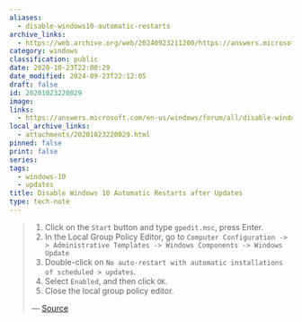 ```yaml
---
aliases:
  - disable-windows10-automatic-restarts
archive_links:
  - https://web.archive.org/web/20240923211200/https://answers.microsoft.com/en-us/windows/forum/all/disable-windows-10-automatic-restart-after-updates/16f1826d-a796-4de8-ac99-1d625420d265?auth=1
category: windows
classification: public
date: 2020-10-23T22:00:29
date_modified: 2024-09-23T22:12:05
draft: false
id: 20201023220029
image: 
links:
  - https://answers.microsoft.com/en-us/windows/forum/all/disable-windows-10-automatic-restart-after-updates/16f1826d-a796-4de8-ac99-1d625420d265?auth=1
local_archive_links:
  - attachments/20201023220029.html
pinned: false
print: false
series: 
tags:
  - windows-10
  - updates
title: Disable Windows 10 Automatic Restarts after Updates
type: tech-note
---
```


> 1. Click on the `Start` button and type `gpedit.msc`, press Enter.
> 2. In the Local Group Policy Editor, go to `Computer Configuration -> > Administrative Templates -> Windows Components -> Windows Update`
> 3. Double-click on `No auto-restart with automatic installations of scheduled > updates`.
> 4. Select `Enabled`, and then click `OK`.
> 5. Close the local group policy editor. 
>
> — [Source](https://answers.microsoft.com/en-us/windows/forum/all/disable-windows-10-automatic-restart-after-updates/16f1826d-a796-4de8-ac99-1d625420d265?auth=1)

